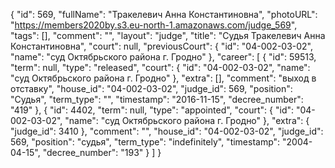 {
    "id": 569,
    "fullName": "Тракелевич Анна Константиновна",
    "photoURL": "https://members2020by.s3.eu-north-1.amazonaws.com/judge_569",
    "tags": [],
    "comment": "",
    "layout": "judge",
    "title": "Судья Тракелевич Анна Константиновна",
    "court": null,
    "previousCourt": {
        "id": "04-002-03-02",
        "name": "суд Октябрьского района г. Гродно"
    },
    "career": [
        {
            "id": 59513,
            "term": null,
            "type": "released",
            "court": {
                "id": "04-002-03-02",
                "name": "суд Октябрьского района г. Гродно"
            },
            "extra": [],
            "comment": "выход в отставку",
            "house_id": "04-002-03-02",
            "judge_id": 569,
            "position": "Судья",
            "term_type": "",
            "timestamp": "2016-11-15",
            "decree_number": "419"
        },
        {
            "id": 4402,
            "term": null,
            "type": "appointed",
            "court": {
                "id": "04-002-03-02",
                "name": "суд Октябрьского района г. Гродно"
            },
            "extra": {
                "judge_id": 3410
            },
            "comment": "",
            "house_id": "04-002-03-02",
            "judge_id": 569,
            "position": "судья",
            "term_type": "indefinitely",
            "timestamp": "2004-04-15",
            "decree_number": "193"
        }
    ]
}